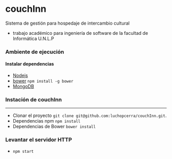 # couchInn
Sistema de gestión para hospedaje de intercambio cultural 

- trabajo académico para ingeniería de software de la facultad de Informática U.N.L.P 

### Ambiente de ejecución
#### Instalar dependencias
- [Nodejs](https://nodejs.org)
- [bower](http://bower.io/)
`npm install -g bower`
- [MongoDB](https://www.mongodb.com/download-center)

### Instación de couchInn
---------------------------------

- Clonar el proyecto `git clone git@github.com:luchopcerra/couchInn.git`.
- Dependencias npm `npm install`
- Dependencias de Bower `bower install`

### Levantar el servidor HTTP
- `npm start`
